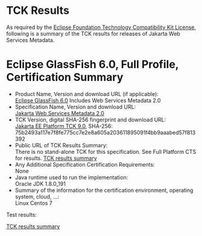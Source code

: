 TCK Results
===========

As required by the
[Eclipse Foundation Technology Compatibility Kit License](https://www.eclipse.org/legal/tck.php),
following is a summary of the TCK results for releases of Jakarta Web Services Metadata.

# Eclipse GlassFish 6.0, Full Profile, Certification Summary

- Product Name, Version and download URL (if applicable): <br/>
  [Eclipse GlassFish 6.0](https://eclipse-ee4j.github.io/glassfish/download)
  Includes Web Services Metadata 2.0
- Specification Name, Version and download URL: <br/>
  [Jakarta Web Services Metadata 2.0](https://jakarta.ee/specifications/ws-metadata/2.0/)
- TCK Version, digital SHA-256 fingerprint and download URL: <br/>
  [Jakarta EE Platform TCK 9.0](http://download.eclipse.org/ee4j/jakartaee-tck/jakartaee9-eftl/promoted/jakarta-jakartaeetck-9.0.0.zip), SHA-256: 75b2493a117e7f8fe775cc7e2e8a605a203611895091f4bb9aaabed57f813392
- Public URL of TCK Results Summary: <br/>
  There is no stand-alone TCK for this specification. See Full Platform CTS for results.
  [TCK results summary](https://eclipse-ee4j.github.io/glassfish/certifications/jakarta-full-profile/9.0/TCK-Results)
- Any Additional Specification Certification Requirements: <br/>
  None
- Java runtime used to run the implementation: <br/>
  Oracle JDK 1.8.0_191
- Summary of the information for the certification environment, operating system, cloud, ...: <br/>
  Linux Centos 7


Test results:

[TCK results summary](https://eclipse-ee4j.github.io/glassfish/certifications/jakarta-full-profile/9.0/TCK-Results)